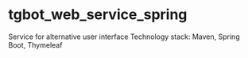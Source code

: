 # tgbot_web_service_spring
Service for alternative user interface
Technology stack: Maven, Spring Boot, Thymeleaf
